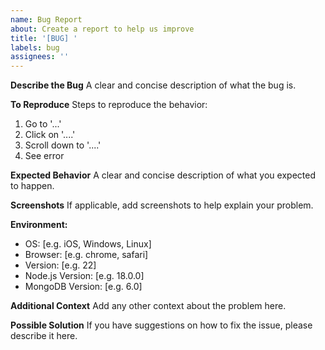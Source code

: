 ```yaml
---
name: Bug Report
about: Create a report to help us improve
title: '[BUG] '
labels: bug
assignees: ''
---
```


**Describe the Bug**
A clear and concise description of what the bug is.

**To Reproduce**
Steps to reproduce the behavior:
1. Go to '...'
2. Click on '....'
3. Scroll down to '....'
4. See error

**Expected Behavior**
A clear and concise description of what you expected to happen.

**Screenshots**
If applicable, add screenshots to help explain your problem.

**Environment:**
 - OS: [e.g. iOS, Windows, Linux]
 - Browser: [e.g. chrome, safari]
 - Version: [e.g. 22]
 - Node.js Version: [e.g. 18.0.0]
 - MongoDB Version: [e.g. 6.0]

**Additional Context**
Add any other context about the problem here.

**Possible Solution**
If you have suggestions on how to fix the issue, please describe it here. 